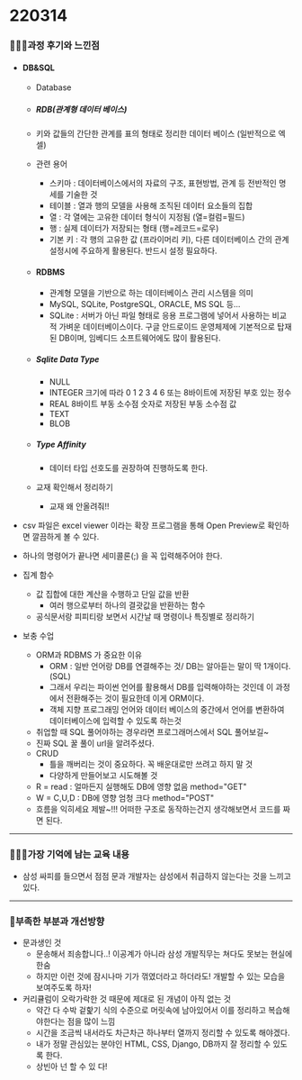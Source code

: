 # 220314

### 👨🏼‍🏫과정 후기와 느낀점

- #### DB&SQL

  - Database

  - ##### RDB(관계형 데이터 베이스)

  - 키와 값들의 간단한 관계를 표의 형태로 정리한 데이터 베이스 (일반적으로 엑셀)

  - 관련 용어

    - 스키마 : 데이터베이스에서의 자료의 구조, 표현방법, 관계 등 전반적인 명세를 기술한 것
    - 테이블 : 열과 행의 모델을 사용해 조직된 데이터 요소들의 집합
    - 열 : 각 열에는 고유한 데이터 형식이 지정됨 (열=컬럼=필드)
    - 행 : 실제 데이터가 저장되는 형태 (행=레코드=로우)
    - 기본 키 : 각 행의 고유한 값 (프라이머리 키), 다른 데이터베이스 간의 관계 설정시에 주요하게 활용된다. 반드시 설정 필요하다.

  - #### RDBMS

    - 관계형 모델을 기반으로 하는 데이터베이스 관리 시스템을 의미
    - MySQL, SQLite, PostgreSQL, ORACLE, MS SQL 등...
    - SQLite : 서버가 아닌 파일 형태로 응용 프로그램에 넣어서 사용하는 비교적 가벼운 데이터베이스이다. 구글 안드로이드 운영체제에 기본적으로 탑재된 DB이며, 임베디드 소프트웨어에도 많이 활용된다.

  - ##### Sqlite Data Type

    - NULL
    - INTEGER 크기에 따라 0 1 2 3 4 6 또는 8바이트에 저장된 부호 있는 정수
    - REAL 8바이트 부동 소수점 숫자로 저장된 부동 소수점 값
    - TEXT
    - BLOB 

  - ##### Type Affinity

    - 데이터 타입 선호도를 권장하여 진행하도록 한다.

  - 교재 확인해서 정리하기

    - 교재 왜 안올려줘!!

- csv 파일은 excel viewer 이라는 확장 프로그램을 통해 Open Preview로 확인하면 깔끔하게 볼 수 있다.

- 하나의 명령어가 끝나면 세미콜론(;) 을 꼭 입력해주어야 한다.



- 집계 함수
  - 값 집합에 대한 계산을 수행하고 단일 값을 반환
    - 여러 행으로부터 하나의 결괏값을 반환하는 함수
  - 공식문서랑 피피티랑 보면서 시간날 때 명령이나 특징별로 정리하기



- 보충 수업
  - ORM과 RDBMS 가 중요한 이유
    - ORM : 일반 언어랑 DB를 연결해주는 것/ DB는 알아듣는 말이 딱 1개이다. (SQL)
    - 그래서 우리는 파이썬 언어를 활용해서 DB를 입력해야하는 것인데 이 과정에서 전환해주는 것이 필요한데 이게 ORM이다.
    - 객체 지향 프로그래밍 언어와 데이터 베이스의 중간에서 언어를 변환하여 데이터베이스에 입력할 수 있도록 하는것
  - 취업할 때 SQL 풀어야하는 경우라면 프로그래머스에서 SQL 풀어보길~
  - 진짜 SQL 꿀 풀이 url을 알려주셨다.
  - CRUD
    - 틀을 깨버리는 것이 중요하다. 꼭 배운대로만 쓰려고 하지 말 것
    - 다양하게 만들어보고 시도해볼 것
  - R = read : 얼마든지 실행해도 DB에 영향 없음 method="GET"
  - W = C,U,D : DB에 영향 엄청 크다 method="POST"
  - 흐름을 익히세요 제발~!!! 어떠한 구조로 동작하는건지 생각해보면서 코드를 짜면 된다.

---

### 💁🏼‍♂️가장 기억에 남는 교육 내용

- 삼성 싸피를 들으면서 점점 문과 개발자는 삼성에서 취급하지 않는다는 것을 느끼고 있다.

---

### 💫부족한 부분과 개선방향

- 문과생인 것
  - 문송해서 죄송합니다..! 이공계가 아니라 삼성 개발직무는 쳐다도 못보는 현실에 한숨
  - 하지만 이런 것에 잠시나마 기가 꺾였더라고 하더라도! 개발할 수 있는 모습을 보여주도록 하자!
- 커리큘럼이 오락가락한 것 때문에 제대로 된 개념이 아직 없는 것
  - 약간 다 수박 겉핥기 식의 수준으로 머릿속에 남아있어서 이를 정리하고 복습해야한다는 점을 많이 느낌
  - 시간을 조금씩 내서라도 차근차근 하나부터 열까지 정리할 수 있도록 해야겠다.
  - 내가 정말 관심있는 분야인 HTML, CSS, Django, DB까지 잘 정리할 수 있도록 한다.
  - 상빈아 넌 할 수 있 다!

